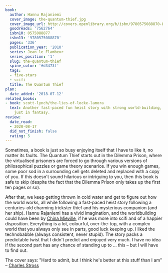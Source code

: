 ```yaml
---
book:
  author: Hannu Rajaniemi
  cover_image: the-quantum-thief.jpg
  cover_image_url: http://covers.openlibrary.org/b/isbn/9780575088870-L.jpg
  goodreads: '7562764'
  isbn10: 0575088877
  isbn13: '9780575088870'
  pages: '336'
  publication_year: '2010'
  series: Jean le Flambeur
  series_position: '1'
  slug: the-quantum-thief
  spine_color: '#d3473f'
  tags:
  - five-stars
  - scifi
  title: The Quantum Thief
plan:
  date_added: '2018-07-12'
related_books:
- book: scott-lynch/the-lies-of-locke-lamora
  text: Another fast-paced fun heist story with strong world-building, the same energy
    just in fantasy.
review:
  date_read:
  - 2020-08-17
  did_not_finish: false
  rating: 5
---
```


Sometimes, a book is just so busy enjoying itself that I have to like it, no matter its faults. The Quantum Thief starts
out in the Dilemma Prison, where the virtualised prisoners are forced to go through various versions of philosophical
puzzles or game theory scenarios. If you win enough games, some poor sod in a surrounding cell gets deleted and replaced
with a copy of you. If this doesn't sound hilarious or intriguing to you, then this book is safe to skip (despite the
fact that the Dilemma Prison only takes up the first ten pages or so).

After that, we keep getting thrown in cold water and get to figure out how the world works, all while following a
fast-paced heist story following a centuries-old charming trickster thief and his mysterious companion (and her ship).
Hannu Rajaniemi has a vivid imagination, and the worldbuilding could have been by [China
Mieville](https://books.rixx.de/china-mieville/), if he was more into scifi and of a happier disposition. Everything is
a lot, colourful, over-the-top, with a complex world that you always only see in parts, good luck keeping up. I liked
the technobabble (always consistent, never stupid). The story packs a predictable twist that I didn't predict and
enjoyed very much. I have no idea if the second part has any chance of standing up to … this – but I will have to find
out.

The cover says: "Hard to admit, but I think he's better at this stuff than I am" – [Charles
Stross](https://books.rixx.de/charles-stross/)
